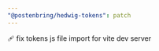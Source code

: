 ```yaml
---
"@postenbring/hedwig-tokens": patch
---
```


:adhesive_bandage: fix tokens js file import for vite dev server
